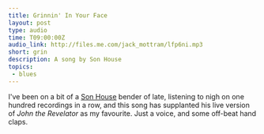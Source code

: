 ```yaml
---
title: Grinnin' In Your Face
layout: post
type: audio
time: T09:00:00Z
audio_link: http://files.me.com/jack_mottram/lfp6ni.mp3
short: grin
description: A song by Son House
topics:
 - blues
---
```


I've been on a bit of a [Son House][1] bender of late, listening to nigh on one hundred recordings in a row, and this song has supplanted his live version of _John the Revelator_ as my favourite. Just a voice, and some off-beat hand claps.

[1]:http://en.wikipedia.org/wiki/Son_House "The Wikipedia entry on Son House"